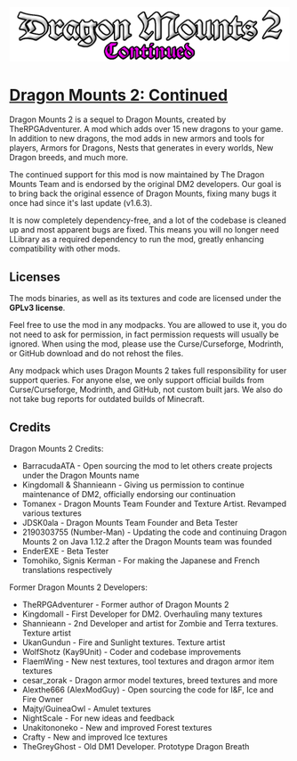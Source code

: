 ![LOGO](src/main/resources/logo.png)

# [Dragon Mounts 2: Continued](https://www.curseforge.com/minecraft/mc-mods/dragon-mounts-2)
Dragon Mounts 2 is a sequel to Dragon Mounts, created by TheRPGAdventurer. A mod which adds over 15 new dragons to your game. In addition to new dragons, the mod adds in new armors and tools for players, Armors for Dragons, Nests that generates in every worlds, New Dragon breeds, and much more.

The continued support for this mod is now maintained by The Dragon Mounts Team and is endorsed by the original DM2 developers. Our goal is to bring back the original essence of Dragon Mounts, fixing many bugs it once had since it's last update (v1.6.3).

It is now completely dependency-free, and a lot of the codebase is cleaned up and most apparent bugs are fixed. This means you will no longer need LLibrary as a required dependency to run the mod, greatly enhancing compatibility with other mods.
## Licenses
The mods binaries, as well as its textures and code are licensed under the **GPLv3 license**.

Feel free to use the mod in any modpacks. You are allowed to use it, you do not need to ask for permission, in fact permission requests will usually be ignored. When using the mod, please use the Curse/Curseforge, Modrinth, or GitHub download and do not rehost the files.

Any modpack which uses Dragon Mounts 2 takes full responsibility for user support queries.
For anyone else, we only support official builds from Curse/Curseforge, Modrinth, and GitHub, not custom built jars. We also do not take bug reports for outdated builds of Minecraft.
## Credits
Dragon Mounts 2 Credits:
- BarracudaATA - Open sourcing the mod to let others create projects under the Dragon Mounts name
- Kingdomall & Shannieann - Giving us permission to continue maintenance of DM2, officially endorsing our continuation
- Tomanex - Dragon Mounts Team Founder and Texture Artist. Revamped various textures
- JDSK0ala - Dragon Mounts Team Founder and Beta Tester
- 2190303755 (Number-Man) - Updating the code and continuing Dragon Mounts 2 on Java 1.12.2 after the Dragon Mounts team was founded
- EnderEXE - Beta Tester
- Tomohiko, Signis Kerman - For making the Japanese and French translations respectively

Former Dragon Mounts 2 Developers:
- TheRPGAdventurer - Former author of Dragon Mounts 2
- Kingdomall - First Developer for DM2. Overhauling many textures
- Shannieann - 2nd Developer and artist for Zombie and Terra textures. Texture artist
- UkanGundun - Fire and Sunlight textures. Texture artist
- WolfShotz (Kay9Unit) - Coder and codebase improvements
- FlaemWing - New nest textures, tool textures and dragon armor item textures
- cesar_zorak - Dragon armor model textures, breed textures and more
- Alexthe666 (AlexModGuy) - Open sourcing the code for I&F, Ice and Fire Owner
- Majty/GuineaOwl - Amulet textures
- NightScale - For new ideas and feedback
- Unakitononeko - New and improved Forest textures
- Crafty - New and improved Ice textures
- TheGreyGhost - Old DM1 Developer. Prototype Dragon Breath
